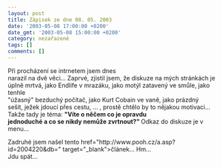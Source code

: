 ```yaml
---
layout: post
title: Zápisek ze dne 08. 05. 2003
date: '2003-05-08 17:00:00 +0200'
date_gmt: '2003-05-08 15:00:00 +0200'
category: nezařazené
tags: []
comments: []
---
```

<p>Při procházení se intrnetem jsem dnes<br />
narazil na dvě věci... Zaprvé, zjistil jsem, že diskuze na mých stránkách je<br />
úplně mrtvá, jako Endlife v mrazáku, jako motýl zatavený ve smůle, jako tenhle<br />
&quot;úžasný&quot; bezduchý počítač, jako Kurt Cobain ve vaně, jako prázdný<br />
sešit, ježek jdoucí přes cestu, ... , prostě chtělo by to nějakou motivaci...<br />
Takže tady je téma: <span style="font-weight:bold">&quot;Víte o něčem co je opravdu<br />
jednoduché a co se nikdy nemůže zvrtnout?&quot; </span>Odkaz do diskuze je v<br />
menu...</p>
<p>Zadruhé jsem našel tento <a<br />
href="http://www.pooh.cz/a.asp?id=2004220&amp;db=" target="_blank">článek</a>... Hm...<br />
Jdu spát...</p>
